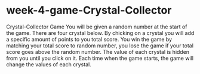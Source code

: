 # week-4-game-Crystal-Collector
Crystal-Collector Game
You will be given a random number at the start of the game.
There are four crystal below. By chicking on a crystal you will add a specific amount of points to you total score.
You win the game by matching your total score to random number, you lose the game if your total score goes above the random number.
The value of each crystal is hidden from you until you click on it.
Each time when the game starts, the game will change the values of each crystal.
